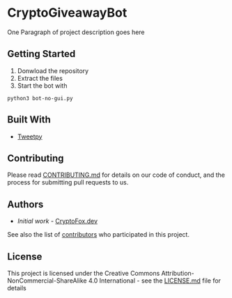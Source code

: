 # CryptoGiveawayBot

One Paragraph of project description goes here

## Getting Started

1. Donwload the repository
2. Extract the files
3. Start the bot with 
```
python3 bot-no-gui.py
```

## Built With

* [Tweetpy](https://github.com/tweepy/tweepy)

## Contributing

Please read [CONTRIBUTING.md](CONTRIBUTING.md) for details on our code of conduct, and the process for submitting pull requests to us.

## Authors

* *Initial work* - [CryptoFox.dev](https://github.com/cryptofoxdev)

See also the list of [contributors](https://github.com/your/project/contributors) who participated in this project.

## License

This project is licensed under the Creative Commons Attribution-NonCommercial-ShareAlike 4.0 International - see the [LICENSE.md](LICENSE.md) file for details
